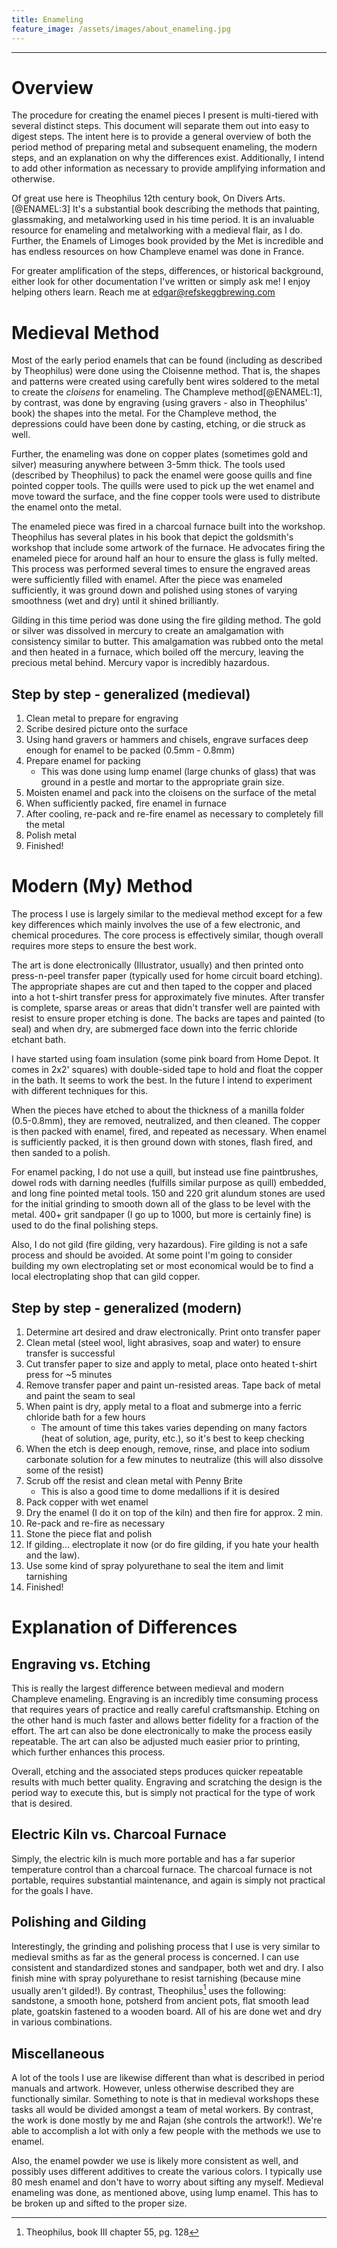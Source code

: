 ```yaml
---
title: Enameling 
feature_image: /assets/images/about_enameling.jpg
---
```


* * * 

# Overview

The procedure for creating the enamel pieces I present is multi-tiered
with several distinct steps. This document will separate them out into
easy to digest steps. The intent here is to provide a general
overview of both the period method of preparing metal and subsequent enameling, the modern steps,
and an explanation on why the differences exist. Additionally, I intend
to add other information as necessary to provide amplifying information
and otherwise.

Of great use here is Theophilus 12th century book, On Divers Arts.[@ENAMEL:3] It's
a substantial book describing the methods that painting, glassmaking,
and metalworking used in his time period. It is an invaluable resource
for enameling and metalworking with a medieval flair, as I do. Further,
the Enamels of Limoges book provided by the Met is incredible and has
endless resources on how Champleve enamel was done in France.

For greater amplification of the steps, differences, or historical
background, either look for other documentation I've written or simply
ask me! I enjoy helping others learn. Reach me at
edgar@refskeggbrewing.com

# Medieval Method

Most of the early period enamels that can be found (including as
described by Theophilus) were done using the Cloisenne method. That is,
the shapes and patterns were created using carefully bent wires soldered
to the metal to create the *cloisens* for enameling. The Champleve
method[@ENAMEL:1], by contrast, was done by engraving (using gravers - also in
Theophilus' book) the shapes into the metal. For the Champleve method,
the depressions could have been done by casting, etching, or die struck
as well.

Further, the enameling was done on copper plates (sometimes gold and silver)
measuring anywhere between 3-5mm thick. The tools
used (described by Theophilus) to pack the enamel were goose quills and
fine pointed copper tools. The quills were used to pick up the wet
enamel and move toward the surface, and the fine copper tools were used
to distribute the enamel onto the metal.

The enameled piece was fired in a charcoal furnace built into the workshop. Theophilus has several plates in his book that depict the goldsmith's workshop that include some artwork of the furnace. He advocates firing the enameled piece for around half an hour to ensure the glass is fully melted. This process was performed several times to ensure the engraved areas were sufficiently filled with enamel. After the piece was enameled sufficiently, it was ground down and polished using stones of varying smoothness (wet and dry) until it shined brilliantly.

Gilding in this time period was done using the fire gilding method. The
gold or silver was dissolved in mercury to create an amalgamation with
consistency similar to butter. This amalgamation was rubbed onto the
metal and then heated in a furnace, which boiled off the mercury,
leaving the precious metal behind. Mercury vapor is incredibly
hazardous.

## Step by step - generalized (medieval)

1. Clean metal to prepare for engraving
2. Scribe desired picture onto the surface
3. Using hand gravers or hammers and chisels, engrave surfaces deep
   enough for enamel to be packed (0.5mm - 0.8mm)
4. Prepare enamel for packing
    * This was done using lump enamel (large chunks of glass) that was
      ground in a pestle and mortar to the appropriate grain size.
5. Moisten enamel and pack into the cloisens on the surface of the metal
6. When sufficiently packed, fire enamel in furnace
7. After cooling, re-pack and re-fire enamel as necessary to completely
   fill the metal
8. Polish metal
9.  Finished!

# Modern (My) Method

The process I use is largely similar to the medieval method except for a
few key differences which mainly involves the use of a few electronic,
and chemical procedures. The core process is effectively similar, though
overall requires more steps to ensure the best work.

The art is done electronically (Illustrator, usually) and then printed
onto press-n-peel transfer paper (typically used for home circuit board
etching). The appropriate shapes are cut and then taped to the copper
and placed into a hot t-shirt transfer press for approximately five
minutes. After transfer is complete, sparse areas or areas that didn't
transfer well are painted with resist to ensure proper etching is done.
The backs are tapes and painted (to seal) and when dry, are submerged
face down into the ferric chloride etchant bath. 

I have started using foam insulation (some pink board from Home Depot.
It comes in 2x2' squares) with double-sided tape to hold and float the
copper in the bath. It seems to work the best. In the future I intend to
experiment with different techniques for this.

When the pieces have etched to about the thickness of a manilla folder (0.5-0.8mm), they are removed,
neutralized, and then cleaned. The copper is then packed with enamel,
fired, and repeated as necessary. When enamel is sufficiently packed, it
is then ground down with stones, flash fired, and then sanded to a polish.

For enamel packing, I do not use a quill, but instead use fine paintbrushes, dowel rods with
darning needles (fulfills similar purpose as quill) embedded, and long
fine pointed metal tools. 150 and 220 grit alundum stones are used for
the initial grinding to smooth down all of the glass to be level with
the metal. 400+ grit sandpaper (I go up to 1000, but more is certainly
fine) is used to do the final polishing steps.

Also, I do not gild (fire gilding, very hazardous). Fire gilding is not
a safe process and should be avoided. At some point I'm going to
consider building my own electroplating set or most economical would be to find a local electroplating shop that can gild copper.

## Step by step - generalized (modern)

1. Determine art desired and draw electronically. Print onto transfer
   paper
2. Clean metal (steel wool, light abrasives, soap and water) to ensure transfer is
   successful
3. Cut transfer paper to size and apply to metal, place onto heated t-shirt
   press for ~5 minutes
4. Remove transfer paper and paint un-resisted areas. Tape back of metal
   and paint the seam to seal
5. When paint is dry, apply metal to a float and submerge into a ferric
   chloride bath for a few hours
    * The amount of time this takes varies depending on many factors
      (heat of solution, age, purity, etc.), so it's best to keep
      checking
6. When the etch is deep enough, remove, rinse, and place into sodium
   carbonate solution for a few minutes to neutralize (this will also
   dissolve some of the resist)
7. Scrub off the resist and clean metal with Penny Brite
    * This is also a good time to dome medallions if it is desired
8. Pack copper with wet enamel
9. Dry the enamel (I do it on top of the kiln) and then fire for approx.
   2 min. 
10. Re-pack and re-fire as necessary
11. Stone the piece flat and polish
12. If gilding... electroplate it now (or do fire gilding, if you hate
    your health and the law).
13. Use some kind of spray polyurethane to seal the item and limit
    tarnishing
14. Finished!

# Explanation of Differences

## Engraving vs. Etching
  
This is really the largest difference between medieval and modern Champleve enameling. Engraving is an incredibly time consuming process that requires years of practice and really careful craftsmanship. Etching on the other hand is much faster and allows better fidelity for a fraction of the effort. The art can also be done electronically to make the process easily repeatable. The art can also be adjusted much easier prior to printing, which further enhances this process.

Overall, etching and the associated steps produces quicker repeatable results with much better quality. Engraving and scratching the design is the period way to execute this, but is simply not practical for the type of work that is desired.

## Electric Kiln vs. Charcoal Furnace

Simply, the electric kiln is much more portable and has a far superior temperature control than a charcoal furnace. The charcoal furnace is not portable, requires substantial maintenance, and again is simply not practical for the goals I have.

## Polishing and Gilding

Interestingly, the grinding and polishing process that I use is very similar to medieval smiths as far as the general process is concerned. I can use consistent and standardized stones and sandpaper, both wet and dry. I also finish mine with spray polyurethane to resist tarnishing (because mine usually aren't gilded!). By contrast, Theophilus[^1] uses the following: sandstone, a smooth hone, potsherd from ancient pots, flat smooth lead plate, goatskin fastened to a wooden board. All of his are done wet and dry in various combinations.

[^1]: Theophilus, book III chapter 55, pg. 128

## Miscellaneous

A lot of the tools I use are likewise different than what is described in period manuals and artwork. However, unless otherwise described they are functionally similar. Something to note is that in medieval workshops these tasks all would be divided amongst a team of metal workers. By contrast, the work is done mostly by me and Rajan (she controls the artwork!). We're able to accomplish a lot with only a few people with the methods we use to enamel.

Also, the enamel powder we use is likely more consistent as well, and possibly uses different additives to create the various colors. I typically use 80 mesh enamel and don't have to worry about sifting any myself. Medieval enameling was done, as mentioned above, using lump enamel. This has to be broken up and sifted to the proper size.


